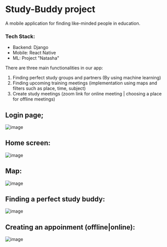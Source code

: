 # Study-Buddy project

A mobile application for finding like-minded people in education.

### Tech Stack: 
  - Backend: Django
  - Mobile: React Native
  - ML: Project "Natasha"

There are three main functionalities in our app: 
  1) Finding perfect study groups and partners (By using machine learning) 
  2) Finding upcoming training meetings (implementation using maps and filters such as place, time, subject) 
  3) Create study meetings (zoom link for online meeting | choosing a place for offline meetings) 


## Login page;
![image](https://user-images.githubusercontent.com/55020015/160662598-3478b931-277e-4f5c-89d0-a1951581f740.png)


## Home screen:
![image](https://user-images.githubusercontent.com/55020015/160662717-0a1c49a2-8adf-463b-a912-25e628f14382.png)


## Map: 
![image](https://user-images.githubusercontent.com/55020015/160662784-66980334-9310-46bd-8b40-629340f98a58.png)


## Finding a perfect study buddy: 
![image](https://user-images.githubusercontent.com/55020015/160662870-c4ffa60d-ffba-4d6f-b976-3a3863d6d3e5.png)



## Creating an appoinment (offline|online):
![image](https://user-images.githubusercontent.com/55020015/160662940-3262a0a6-1f4d-4a9c-aa73-8040e19e8f93.png)



